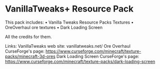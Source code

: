 ﻿# VanillaTweaks+ Resource Pack

This pack includes:
• Vanilla Tweaks Resource Packs Textures
• OreOverhaul ore textures
• Dark Loading Screen
  
All the credits for them.

Links:
VanillaTweaks web site: vanillatweaks.net/
Ore Overhaul CurseForge's page: https://www.curseforge.com/minecraft/texture-packs/minecraft-3d-ores
Dark Loading Screen CurseForge's page: https://www.curseforge.com/minecraft/texture-packs/dark-loading-screen